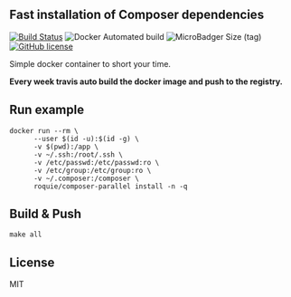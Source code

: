 Fast installation of Composer dependencies
------------------------------------------

[![Build Status](https://travis-ci.org/roquie/composer-parallel.svg?branch=master)](https://travis-ci.org/roquie/composer-parallel)
![Docker Automated build](https://img.shields.io/docker/automated/roquie/composer-parallel.svg)
![MicroBadger Size (tag)](https://img.shields.io/microbadger/image-size/roquie/composer-parallel.svg)
[![GitHub license](https://img.shields.io/github/license/roquie/composer-parallel.svg)](https://github.com/roquie/composer-parallel)

Simple docker container to short your time. 

**Every week travis auto build the docker image and push to the registry.**

## Run example

```
docker run --rm \
      --user $(id -u):$(id -g) \
      -v $(pwd):/app \
      -v ~/.ssh:/root/.ssh \
      -v /etc/passwd:/etc/passwd:ro \
      -v /etc/group:/etc/group:ro \
      -v ~/.composer:/composer \
      roquie/composer-parallel install -n -q
```

## Build & Push

```
make all
```

## License

MIT

